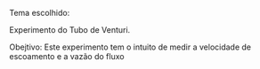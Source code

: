 Tema escolhido:

Experimento do Tubo de Venturi.

Obejtivo: Este experimento tem o intuito de medir a velocidade de escoamento e a vazão do fluxo
